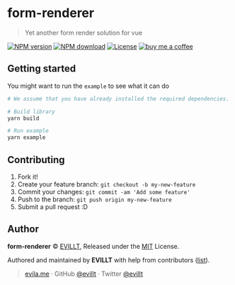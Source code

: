# form-renderer

> Yet another form render solution for vue

[![NPM version](https://badgen.net/npm/v/form-renderer)](https://npmjs.com/package/form-renderer)
[![NPM download](https://badgen.net/npm/dm/form-renderer)](https://npmjs.com/package/form-renderer)
[![License](https://badgen.net/npm/license/form-renderer)](./LICENSE)
[![buy me a coffee](https://badgen.net/badge/buy%20me%20a/coffee/a71)](https://patreon.com/evillt)

## Getting started

You might want to run the `example` to see what it can do

```bash
# We assume that you have already installed the required dependencies.

# Build library
yarn build

# Run example
yarn example
```

## Contributing

1. Fork it!
2. Create your feature branch: `git checkout -b my-new-feature`
3. Commit your changes: `git commit -am 'Add some feature'`
4. Push to the branch: `git push origin my-new-feature`
5. Submit a pull request :D

## Author

**form-renderer** © [EVILLT](https://github.com/evillt), Released under the [MIT](./LICENSE) License.

Authored and maintained by **EVILLT** with help from contributors ([list](https://github.com/evillt/form-renderer/contributors)).

> [evila.me](https://evila.me) · GitHub [@evillt](https://github.com/evillt) · Twitter [@evillt](https://twitter.com/evillt)
